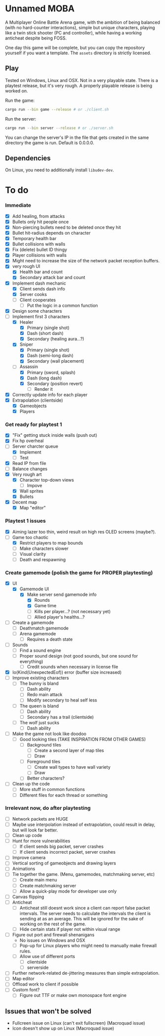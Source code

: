 # Unnamed MOBA

A Multiplayer Online Battle Arena game, with the ambition of being balanced (with no hard-counter interactions), simple  but unique characters, playing like a twin stick shooter (PC and controller), while having a working anticheat despite being FOSS.

One day this game will be complete, but you can copy the repository yourself if you want a template. The `assets` directory is strictly licensed.

## Play

Tested on Windows, Linux and OSX. Not in a very playable state. There is a playtest release, but it's very rough. A properly playable release is being worked on.

Run the game:
```sh
cargo run --bin game --release # or ./client.sh
```
Run the server:
```sh
cargo run --bin server --release # or ./server.sh
```

You can change the server's IP in the file that gets created in the same directory the game is run. Default is 0.0.0.0.

## Dependencies

On Linux, you need to additionally install `libudev-dev`.

# To do

### Immediate
- [x] Add healing, from attacks
- [x] Bullets only hit people once
- [x] Non-piercing bullets need to be deleted once they hit
- [x] Bullet hit-radius depends on character
- [x] Temporary health bar
- [x] Bullet collisions with walls
- [x] Fix (delete) bullet ID thingy
- [x] Player collisions with walls
- [x] Might need to increase the size of the network packet reception buffers.
- [x] very rough UI
  - [x] Health bar and count
  - [x] Secondary attack bar and count
- [x] Implement dash mechanic
  - [x] Client sends dash info
  - [x] Server cooks
  - [ ] Client cooperates
    - [ ] Put the logic in a common function
- [x] Design some characters
- [ ] Implement first 3 characters
  - [x] Healer
    - [x] Primary (single shot)
    - [x] Dash (short dash)
    - [x] Secondary (healing aura...?)
  - [x] Sniper
    - [x] Primary (single shot)
    - [x] Dash (semi-long dash)
    - [x] Secondary (wall placement)
  - [ ] Assassin
    - [x] Primary (sword, splash)
    - [x] Dash (long dash)
    - [x] Secondary (position revert)
      - [ ] Render it
- [x] Correctly update info for each player
- [x] Extrapolation (clientside)
  - [x] Gameobjects
  - [x] Players

### Get ready for playtest 1

- [x] "Fix" getting stuck inside walls (push out)
- [x] Fix hp overheal
- [ ] Server charcter queue
  - [x] Implement
  - [ ] Test
- [x] Read IP from file
- [ ] Balance changes
- [x] Very rough art
  - [x] Character top-down views
    - [ ] Impove
  - [x] Wall sprites
  - [x] Bullets
- [x] Decent map
  - [x] Map "editor"

### Playtest 1 issues

- [x] Aiming lazer too thin, weird result on high res OLED screens (maybe?).
- [ ] Game too chaotic
  - [x] Restrict players to map bounds
  - [ ] Make characters slower
  - [ ] Visual clarity
  - [ ] Death and respawning

### Create gamemode (polish the game for PROPER playtesting)

- [x] UI
  - [x] Gamemode UI
    - [x] Make server send gamemode info
      - [x] Rounds
      - [x] Game time
      - [ ] Kills per player...? (not necessary yet)
      - [ ] Allied player's healths...?
- [ ] Create a gamemode
  - [ ] Deathmatch gamemode
  - [ ] Arena gamemode
    - [ ] Requires a death state
- [ ] Sounds
  - [ ] Find a sound engine
  - [ ] Proper sound design (not good sounds, but one sound for everything) 
    - [ ] Credit sounds when necessary in license file
- [x] Io(Kind(UnexpectedEof)) error (buffer size increased)
- [ ] Improve existing characters
  - [ ] The bunny is bland
    - [ ] Dash ability
    - [ ] Redo main attack
    - [ ] Modify secondary to heal self less
  - [ ] The queen is bland
    - [ ] Dash ability
    - [ ] Secondary has a trail (clientside)
  - [ ] The wolf just sucks
    - [ ] Dash ability
- [ ] Make the game not look like doodoo
  - [ ] Good looking tiles (TAKE INSPIRATION FROM OTHER GAMES)
    - [ ] Background tiles
      - [ ] Create a second layer of map tiles
      - [ ] Draw
    - [ ] Foreground tiles
      - [ ] Create wall types to have wall variety
      - [ ] Draw
    - [ ] Better characters?
- [ ] Clean up the code
  - [ ] More stuff in common functions
  - [ ] Different files for each thread or something
### Irrelevant now, do after playtesting

- [ ] Network packets are HUGE
- [ ] Maybe use interpolation instead of extrapolation, could result in delay, but will look far better.
- [ ] Clean up code
- [ ] Hunt for more vulnerabilities
  - [ ] If client sends big packet, server crashes
  - [ ] If client sends incorrect packet, server crashes
- [ ] Improve camera
- [ ] Vertical sorting of gameobjects and drawing layers
- [ ] Animations
- [ ] Tie together the game. (Menu, gamemodes, matchmaking server, etc)
  - [ ] Create main menu
  - [ ] Create matchmaking server
  - [ ] Allow a quick-play mode for developer use only
- [ ] Canvas flipping
- [ ] Anticheat
  - [ ] Anticheat still doesnt work since a client can report false packet intervals. The server needs to calculate the intervals the client is sending at as an average. This will be ignored for the sake of working on the rest of the game.
  - [ ] Hide certain stats if player not within visual range
- [ ] Figure out port and firewall shenanigans
  - No issues on Windows and OSX
  - [ ] Pop-up for Linux players who might need to manually make firewall rules.
  - [ ] Allow use of different ports
    - [ ] clientside
    - [ ] serverside
- [ ] Further network-related de-jittering measures than simple extrapolation.
- [ ] Map editor
- [ ] Offload work to client if possible
- [ ] Custom font?
  - [ ] Figure out TTF or make own monospace font engine

## Issues that won't be solved

- Fullcreen issue on Linux (can't exit fullscreen) (Macroquad issue)
- Icon doesn't show up on Linux (Macroquad issue)